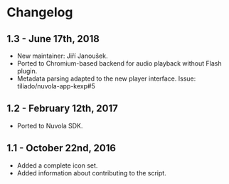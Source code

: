 Changelog
=========

1.3 - June 17th, 2018
---------------------

  * New maintainer: Jiří Janoušek.
  * Ported to Chromium-based backend for audio playback without Flash plugin.
  * Metadata parsing adapted to the new player interface. Issue: tiliado/nuvola-app-kexp#5

1.2 - February 12th, 2017
-------------------------

  * Ported to Nuvola SDK.

1.1 - October 22nd, 2016
------------------------

  * Added a complete icon set.
  * Added information about contributing to the script.
